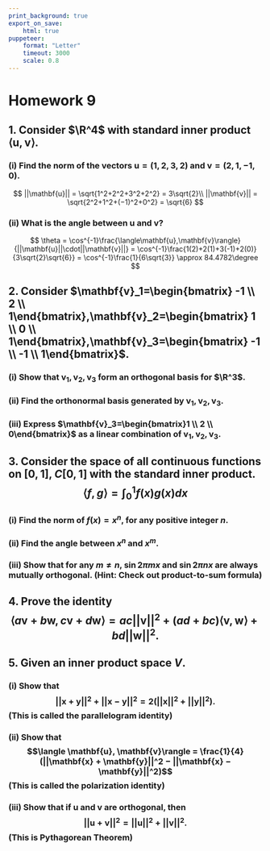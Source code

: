 ```yaml
---
print_background: true
export_on_save:
    html: true
puppeteer:
    format: "Letter"
    timeout: 3000
    scale: 0.8
---
```


# Homework 9

## 1. Consider $\R^4$ with standard inner product $\langle\mathbf{u},\mathbf{v}\rangle$.

### (i) Find the norm of the vectors $\mathbf{u} = (1, 2, 3, 2)$ and $\mathbf{v} = (2, 1, −1, 0)$.

$$
||\mathbf{u}|| = \sqrt{1^2+2^2+3^2+2^2} = 3\sqrt{2}\\
||\mathbf{v}|| = \sqrt{2^2+1^2+(−1)^2+0^2} = \sqrt{6}
$$


### (ii) What is the angle between $\mathbf{u}$ and $\mathbf{v}$?

$$
\theta = \cos^{-1}\frac{\langle\mathbf{u},\mathbf{v}\rangle}{||\mathbf{u}||\cdot||\mathbf{v}||}
= \cos^{-1}\frac{1(2)+2(1)+3(-1)+2(0)}{3\sqrt{2}\sqrt{6}}
= \cos^{-1}\frac{1}{6\sqrt{3}}
\approx 84.4782\degree
$$


## 2. Consider $\mathbf{v}_1=\begin{bmatrix}    -1 \\ 2 \\ 1\end{bmatrix},\mathbf{v}_2=\begin{bmatrix}    1 \\ 0 \\ 1\end{bmatrix},\mathbf{v}_3=\begin{bmatrix}    -1 \\ -1 \\ 1\end{bmatrix}$.

### (i) Show that $\mathbf{v}_1, \mathbf{v}_2, \mathbf{v}_3$ form an orthogonal basis for $\R^3$.

### (ii) Find the orthonormal basis generated by $\mathbf{v}_1, \mathbf{v}_2, \mathbf{v}_3$.

### (iii) Express $\mathbf{v}_3=\begin{bmatrix}1 \\ 2 \\ 0\end{bmatrix}$ as a linear combination of $\mathbf{v}_1, \mathbf{v}_2, \mathbf{v}_3$.

## 3. Consider the space of all continuous functions on $[0, 1]$, $C[0, 1]$ with the standard inner product. $$\langle f, g\rangle = \int_0^1 f(x)g(x)dx$$

### (i) Find the norm of $f(x) = x^n$, for any positive integer $n$.

### (ii) Find the angle between $x^n$ and $x^m$.

### (iii) Show that for any $m\neq n$, $\sin 2\pi mx$ and $\sin2\pi nx$ are always mutually orthogonal. (Hint: Check out product-to-sum formula)

## 4. Prove the identity $$\langle a\mathbf{v} + b\mathbf{w}, c\mathbf{v} + d\mathbf{w}\rangle = ac||\mathbf{v}||^2 + (ad + bc)\langle \mathbf{v}, \mathbf{w}\rangle + bd||\mathbf{w}||^2.$$

## 5. Given an inner product space $V$.

### (i) Show that $$||\mathbf{x} + \mathbf{y}||^2 + ||\mathbf{x} − \mathbf{y}||^2 = 2(||\mathbf{x}||^2 + ||\mathbf{y}||^2).$$ (This is called the parallelogram identity)

### (ii) Show that $$\langle \mathbf{u}, \mathbf{v}\rangle = \frac{1}{4}(||\mathbf{x} + \mathbf{y}||^2 − ||\mathbf{x} − \mathbf{y}||^2)$$ (This is called the polarization identity)

### (iii) Show that if $\mathbf{u}$ and $\mathbf{v}$ are orthogonal, then $$||\mathbf{u}+\mathbf{v}||^2=||\mathbf{u}||^2+||\mathbf{v}||^2.$$ (This is Pythagorean Theorem)

